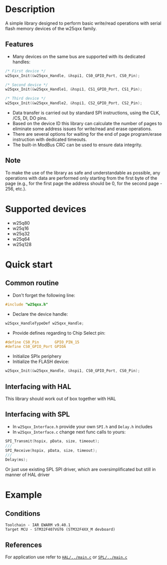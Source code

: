 # Description
A simple library designed to perform basic write/read operations with serial flash memory devices of the w25qxx family. 
## Features
* Many devices on the same bus are supported with its dedicated handles:
```C
/* First device */
w25qxx_Init(&w25qxx_Handle, &hspi1, CS0_GPIO_Port, CS0_Pin);

/* Second device */
w25qxx_Init(&w25qxx_Handle1, &hspi1, CS1_GPIO_Port, CS1_Pin);

/* Third device */
w25qxx_Init(&w25qxx_Handle2, &hspi1, CS2_GPIO_Port, CS2_Pin);
```
* Data transfer is carried out by standard SPI instructions, using the CLK, /CS, DI, DO pins.  
* Based on the device ID this library can calculate the number of pages to eliminate some address issues for write/read and erase operations.
* There are several options for waiting for the end of page program/erase instruction with dedicated timeouts.
* The built-in ModBus CRC can be used to ensure data integrity.
## Note
To make the use of the library as safe and understandable as possible, any operations with data are performed only starting from the first byte of the page 
(e.g., for the first page the address should be 0, for the second page - 256, etc.).   

# Supported devices
* w25q80
* w25q16
* w25q32
* w25q64
* w25q128

# Quick start
## Common routine
* Don't forget the following line:
```C
#include "w25qxx.h"
```
* Declare the device handle:
```C
w25qxx_HandleTypeDef w25qxx_Handle;
```
* Provide defines regarding to Chip Select pin:
```C
#define CS0_Pin       GPIO_PIN_15
#define CS0_GPIO_Port GPIOA
```
* Initialize SPIx periphery
* Initialize the FLASH device:
```C
w25qxx_Init(&w25qxx_Handle, &hspi1, CS0_GPIO_Port, CS0_Pin);
```
## Interfacing with HAL
This library should work out of box together with HAL 
## Interfacing with SPL
* In `w25qxx_Interface.h` provide your own `SPI.h` and `Delay.h` includes   
* In `w25qxx_Interface.c` change next func calls to yours:
```C
SPI_Transmit(hspix, pData, size, timeout);
///
SPI_Receive(hspix, pData, size, timeout);
///
Delay(ms);
```
Or just use existing SPL SPI driver, which are oversimplificated but still in manner of HAL driver
# Example
## Conditions
`Toolchain - IAR EWARM v9.40.1`  
`Target MCU - STM32F407VGT6 (STM32F4XX_M devboard)`
## References
For application use refer to [`HAL/../main.c`](./HAL/Core/Src/main.c) or [`SPL/../main.c`](./SPL/Source/main.c) 
